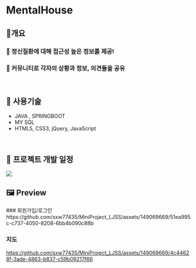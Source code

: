 <h1>MentalHouse </h1>
<h2>🥇개요</h2>
<h3>🎯 정신질환에 대해 접근성 높은 정보를 제공!</h3>
<h3>🎯 커뮤니티로 각자의 상황과 정보, 의견들을 공유</h3>
<br>

<h2>🚀 사용기술</h2>
<ul>
  <li> JAVA , SPRINGBOOT</li>
  <li> MY SQL</li>
  <li>HTML5, CSS3, jQuery, JavaScript</li>
</ul>
<br>

<h2>📆 프로젝트 개발 일정 </h2>
<img src="https://github.com/sxw77435/MiniProject_LJSS/assets/149069669/d1eff10c-7cb5-4b3d-914a-73745e846c71">


<h2>🖼 Preview </h2>
### 회원가입/로그인
https://github.com/sxw77435/MiniProject_LJSS/assets/149069669/51ea995c-c737-4050-8208-6bb4b090c88b

### 지도
https://github.com/sxw77435/MiniProject_LJSS/assets/149069669/4c44628f-3ade-4863-b837-c59b09217f66


